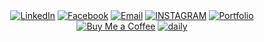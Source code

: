 <div align="center">
  <a href="https://www.linkedin.com/in/bryan-lomerio-26562123a"><img src="https://img.shields.io/badge/LinkedIn-006d32?style=for-the-badge&logo=linkedin&logoColor=white" alt="LinkedIn"></a>
  <a href="https://www.facebook.com/profile.php?id=100093050435995"><img src="https://img.shields.io/badge/Facebook-006d32?style=for-the-badge&logo=facebook&logoColor=white" alt="Facebook"></a>
  <a href="mailto:bryanlomerioanino@gmail.com"><img src="https://img.shields.io/badge/Email-006d32?style=for-the-badge&logo=gmail&logoColor=white" alt="Email"></a>
  <a href="https://www.instagram.com/aninotoff"><img src="https://img.shields.io/badge/INSTAGRAM-006d32?style=for-the-badge&logo=instagram&logoColor=white" alt="INSTAGRAM"></a>
  <a href="https://www.lomerio.cloud"><img src="https://img.shields.io/badge/Portfolio-006d32?style=for-the-badge&logo=portfolio&logoColor=white" alt="Portfolio"></a>
  <a href="https://www.buymeacoffee.com/aninooo"><img src="https://img.shields.io/badge/Buy_Me_a_Coffee-006d32?style=for-the-badge&logo=buy-me-a-coffee&logoColor=white" alt="Buy Me a Coffee"></a>
  <a href="https://app.daily.dev/bryannlomerio"><img src="https://img.shields.io/badge/daily-006d32?style=for-the-badge&logo=daily.dev&logoColor=white" alt="daily"></a>
  
</div>
